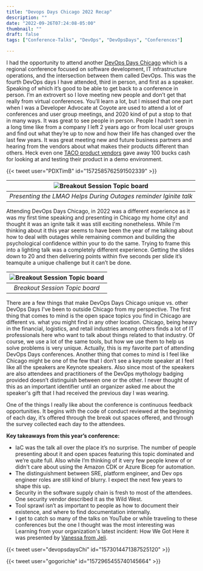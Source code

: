 ```yaml
---
title: "Devops Days Chicago 2022 Recap"
description: ""
date: "2022-09-26T07:24:08-05:00"
thumbnail: ""
draft: false
tags: ["Conference-Talks", "DevOps", "DevOpsDays", "Conferences"]

---
```

I had the opportunity to attend another [DevOps Days Chicago](https://devopsdays.org/events/2022-chicago/welcome/) which is a regional conference focused on software development, IT infrastructure operations, and the intersection between them called DevOps. This was the fourth DevOps days I have attended, third in person, and first as a speaker. Speaking of which it’s good to be able to get back to a conference in person. I’m an extrovert so I love meeting new people and don’t get that really from virtual conferences. You’ll learn a lot, but I missed that one part when I was a Developer Advocate at Coyote are used to attend a lot of conferences and user group meetings, and 2020 kind of put a stop to that in many ways. It was great to see people in person. People I hadn’t seen in a long time like from a company I left 2 years ago or from local user groups and find out what they’re up to now and how their life has changed over the last few years. It was great meeting new and future business partners and hearing from the vendors about what makes their products different than others. Heck even one [TACO product vendors](https://itnext.io/spice-up-your-infrastructure-as-code-with-tacos-1a9c179e0783) gave away 100 bucks cash for looking at and testing their product in a demo environment.

{{< tweet user="PDXTimB" id="1572585762591502339" >}}


|![Breakout Session Topic board](https://pbs.twimg.com/media/FdR31qiX0AIZQNE?format=jpg&name=4096x4096)|
|:--:|
| *Presenting the LMAO Helps During Outages reminder Iginite talk* |


Attending DevOps Days Chicago, in 2022 was a different experience as it was my first time speaking and presenting in Chicago my home city! and thought it was an ignite talk it was still exciting nonetheless. While I'm thinking about it this year seems to have been the year of me talking about how to deal with outages while remaining common and building the psychological confidence within your  to do the same. Trying to frame this into a lighting talk was a completely different experience. Getting the slides down to 20 and then delivering points within five seconds per slide it’s teamquite a unique challenge but it can’t be done.

|![Breakout Session Topic board](https://pbs.twimg.com/media/FdM4Vl9WAAQ_qwh?format=jpg&name=4096x4096)|
|:--:|
| *Breakout Session Topic board* |

There are a few things that make DevOps Days Chicago unique vs. other DevOps Days I've been to outside Chicago from my perspective. The first thing that comes to mind is the open space topics you find in Chicago are different vs. what you might find in any other location. Chicago, being heavy in the financial, logistics, and retail industries among others finds a lot of IT professionals here who want to talk about things related to that industry. Of course, we use a lot of the same tools, but how we use them to help us solve problems is very unique. Actually, this is my favorite part of attending DevOps Days conferences. Another thing that comes to mind is I feel like Chicago might be one of the few that I don’t see a keynote speaker at I feel like all the speakers are Keynote speakers. Also since most of the speakers are also attendees and practitioners of the DevOps mythology badging provided doesn’t distinguish between one or the other. I never thought of this as an important identifier until an organizer asked me about the speaker's gift that I had received the previous day I was wearing.

One of the things I really like about the conference is continuous feedback opportunities. It begins with the code of conduct reviewed at the beginning of  each day, it’s offered through the break out spaces offered, and through the survey collected each day to the attendees.

**Key takeaways from this year’s conference:**

- IaC was the talk all over the place it’s no surprise. The number of people presenting about it and open spaces featuring this topic dominated and we’re quite full. Also while I’m thinking of it very few people knew of or didn't care about using the Amazon CDK or Azure Bicep for automation.
- The distinguishment between SRE, platform engineer, and Dev ops engineer roles are still kind of blurry. I expect the next few years to shape this up.
- Security in the software supply chain is fresh to most of the attendees. One security vendor described it as the Wild West.
- Tool sprawl isn’t as important to people as how to document their existence, and where to find documentation internally.
- I get to catch so many of the talks on YouTube or while traveling to these conferences but the one I thought was the most interesting was Learning from your organization's latest incident: How We Got Here it was presented by [Vanessa from Jeli](https://devopsdays.org/events/2022-chicago/program/vanessa-huerta-granda/).


{{< tweet user="devopsdaysChi" id="1573014471387525120" >}}


{{< tweet user="gogorichie" id="1572965455740145664" >}}

